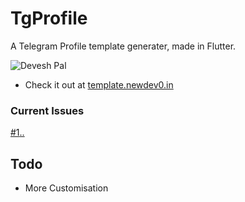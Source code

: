 # TgProfile
A Telegram Profile template generater, made in Flutter.

![Devesh Pal](https://imgwhale.xyz/2l6221l4wb42sj)

- Check it out at [template.newdev0.in](https://template.newdev0.in/)

### Current Issues
[#1](https://imgwhale.xyz/2l6221l4wb9hd7)[..](https://github.com/flutter/flutter/issues/75316)

## Todo
- More Customisation